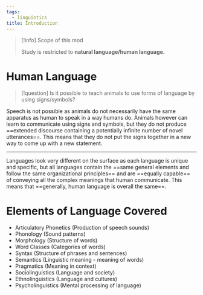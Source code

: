 ```yaml
---
tags:
  - linguistics
title: Introduction
---
```

>[!info] Scope of this mod
>
>Study is restricted to **natural language/human language.**

# Human Language

> [!question] 
> Is it possible to teach animals to use forms of language by using signs/symbols?

Speech is not possible as animals do not necessarily have the same apparatus as human to speak in a way humans do. Animals however can learn to communicate using signs and symbols, but they do not produce ==extended discourse containing a potentially infinite number of novel utterances==. This means that they do not put the signs together in a new way to come up with a new statement.

---

Languages look very different on the surface as each language is unique and specific, but all languages contain the ==same general elements and follow the same organizational principles== and are ==equally capable== of conveying all the complex meanings that human communicate. This means that ==generally, human language is overall the same==.

# Elements of Language Covered

- Articulatory Phonetics (Production of speech sounds)
- Phonology (Sound patterns)
- Morphology (Structure of words)
- Word Classes (Categories of words)
- Syntax (Structure of phrases and sentences)
- Semantics (Linguistic meaning - meaning of words)
- Pragmatics (Meaning in context)
- Sociolinguistics (Language and society)
- Ethnolinguistics (Language and cultures)
- Psycholinguistics (Mental processing of language)
